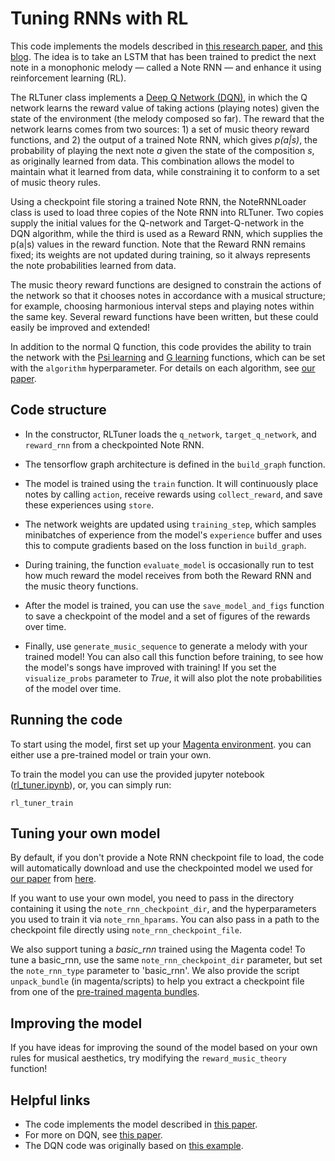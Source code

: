 # Tuning RNNs with RL

This code implements the models described in [this research paper][our arxiv],
and [this blog][blog post]. The idea is to take an LSTM that has been trained
to predict the next note in a monophonic melody &mdash; called a Note RNN
&mdash; and enhance it using reinforcement learning (RL).

The RLTuner class implements a [Deep Q Network (DQN)][dqn], in which the Q
network  learns the reward value of taking actions (playing notes) given the
state of the environment (the melody composed so far). The reward that the
network learns comes from two sources: 1) a set of music theory reward
functions, and 2) the output of a trained Note RNN, which gives *p(a|s)*, the
probability of playing the next note *a* given the state of the composition *s*,
as originally learned from data. This combination allows the model to maintain
what it learned from data, while constraining it to conform to a set of music
theory rules.

Using a checkpoint file storing a trained Note RNN, the NoteRNNLoader class is
used to load three copies of the Note RNN into RLTuner. Two copies supply the
initial values for the Q-network and Target-Q-network in the DQN algorithm,
while the third is used as a Reward RNN, which supplies the p(a|s) values in the
reward function. Note that the Reward RNN remains fixed; its weights are not
updated during training, so it always represents the note probabilities learned
from data.

The music theory reward functions are designed to constrain the actions of the
network so that it chooses notes in accordance with a musical structure; for
example, choosing harmonious interval steps and playing notes within the same
key. Several reward functions have been written, but these could easily be
improved and extended!

In addition to the normal Q function, this code provides the ability to train
the network with the [Psi learning][psi learning] and [G learning][g learning]
functions, which can be set with the `algorithm` hyperparameter. For details
on each algorithm, see [our paper][our arxiv].

## Code structure
*   In the constructor, RLTuner loads the `q_network`, `target_q_network`, and
    `reward_rnn` from a checkpointed Note RNN.

*   The tensorflow graph architecture is defined in the `build_graph`
    function.

*   The model is trained using the `train` function. It will continuously
    place notes by calling `action`, receive rewards using `collect_reward`,
    and save these experiences using `store`.

*   The network weights are updated using `training_step`, which samples
    minibatches of experience from the model's `experience` buffer and uses
    this to compute gradients based on the loss function in `build_graph`.

*   During training, the function `evaluate_model` is occasionally run to
    test how much reward the model receives from both the Reward RNN and the
    music theory functions.

*   After the model is trained, you can use the `save_model_and_figs` function
    to save a checkpoint of the model and a set of figures of the rewards over
    time.

*   Finally, use `generate_music_sequence` to generate a melody with your
    trained model! You can also call this function before training, to see how
    the model's songs have improved with training! If you set the
    `visualize_probs` parameter to *True*, it will also plot the
    note probabilities of the model over time.

## Running the code
To start using the model, first set up your [Magenta
environment](https://github.com/tensorflow/magenta/blob/master/README.md).
you can either use a pre-trained model or train your own.

To train the model you can use the provided jupyter notebook
([rl_tuner.ipynb][ipynb]), or, you can simply run:

```
rl_tuner_train
```

## Tuning your own model

By default, if you don't provide a Note RNN checkpoint file to load, the code
will automatically download and use the checkpointed model we used for
[our paper][our arxiv] from [here][note rnn ckpt].

If you want to use your own model, you need to pass in the directory containing
it using the `note_rnn_checkpoint_dir`, and the hyperparameters you used to
train it via `note_rnn_hparams`. You can also pass in a path to the checkpoint
file directly using `note_rnn_checkpoint_file`.

We also support tuning a *basic_rnn* trained using the Magenta code! To tune
a basic_rnn, use the same `note_rnn_checkpoint_dir` parameter, but set the
`note_rnn_type` parameter to 'basic_rnn'. We also provide the script
`unpack_bundle` (in magenta/scripts) to help you extract a checkpoint file from
one of the [pre-trained magenta bundles][magenta pretrained].

## Improving the model
If you have ideas for improving the sound of the model based on your own rules
for musical aesthetics, try modifying the `reward_music_theory` function!

## Helpful links

*   The code implements the model described in [this paper][our arxiv].
*   For more on DQN, see [this paper][dqn].
*   The DQN code was originally based on [this example][dqn ex].

[our arxiv]: https://arxiv.org/abs/comingsoon
[blog post]: https://notfuchsia.github.io/2016/10/24/natasha/
[ipynb]: https://nbviewer.jupyter.org/github/natashamjaques/magenta/blob/20d53280c47e490d04cca20ff0ddaca871a37b88/magenta/models/rl_tuner/rl_tuner.ipynb
[note rnn ckpt]: http://download.magenta.tensorflow.org/models/rl_tuner_note_rnn.ckpt
[magenta pretrained]: https://github.com/tensorflow/magenta/tree/master/magenta/models/melody_rnn#pre-trained
[dqn ex]: https://github.com/nivwusquorum/tensorflow-deepq/blob/master/tf_rl/
[g learning]: https://arxiv.org/pdf/1512.08562.pdf
[psi learning]: http://homepages.inf.ed.ac.uk/svijayak/publications/rawlik-RSS2012.pdf
[dqn]: https://www.cs.toronto.edu/~vmnih/docs/dqn.pdf
